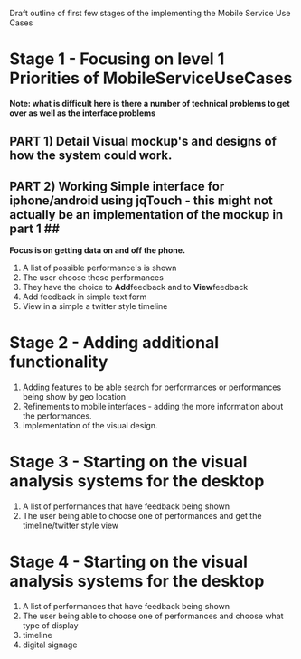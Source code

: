 Draft outline of first few stages of the implementing the Mobile Service Use Cases

# Stage 1 - Focusing on level 1 Priorities of  MobileServiceUseCases #

**Note: what is difficult here is there a number of technical problems to get over as well as the interface problems**
## PART 1) Detail Visual mockup's and designs of how the system could work. ##

## PART 2) Working Simple interface for iphone/android using jqTouch - **this might not actually be an implementation of the mockup in part 1 ##**

**Focus is on getting data on and off the phone.**

  1. A list of possible performance's is shown
  1. The user choose those performances
  1. They have the choice to **Add**feedback and to **View**feedback
  1. Add feedback in simple text form
  1. View in a simple a twitter style timeline

# Stage 2 - Adding additional functionality #

  1. Adding features to be able search for performances or performances being show by geo location
  1. Refinements to mobile interfaces - adding the more information about the performances.
  1. implementation of the visual design.

# Stage 3 - Starting on the visual analysis systems for the desktop #

  1. A list of performances that have feedback being shown
  1. The user being able to choose one of performances and get the timeline/twitter style view

# Stage 4 - Starting on the visual analysis systems for the desktop #

  1. A list of performances that have feedback being shown
  1. The user being able to choose one of performances and choose what type of display
  1. timeline
  1. digital signage